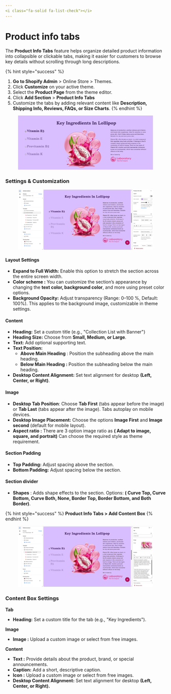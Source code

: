 ```yaml
---
<i class="fa-solid fa-list-check"></i>
---
```


# Product info tabs

The **Product Info Tabs** feature helps organize detailed product information into collapsible or clickable tabs, making it easier for customers to browse key details without scrolling through long descriptions.

{% hint style="success" %}
1. **Go to Shopify Admin** > Online Store > Themes.
2. Click **Customize** on your active theme.
3. Select the **Product Page** from the theme editor.
4. Click **Add Section** > **Product Info Tabs**
5. Customize the tabs by adding relevant content like **Description, Shipping Info, Reviews, FAQs, or Size Charts**.
{% endhint %}

<figure><img src="../.gitbook/assets/product_info_tabs-01.jpg" alt=""><figcaption></figcaption></figure>

### **Settings & Customization**

<figure><img src="../.gitbook/assets/info-tab.png" alt=""><figcaption></figcaption></figure>

#### **Layout Settings**

* **Expand to Full Width:** Enable this option to stretch the section across the entire screen width.
* **Color scheme :** You can customize the section’s appearance by changing the **text color, background color**, and more using preset color options.
* **Background Opacity:** Adjust transparency (Range: 0–100 %, Default: 100%). This applies to the background image, customizable in theme settings.

#### **Content**&#x20;

* **Heading:** Set a custom title (e.g., "Collection List with Banner")
* **Heading Size:** Choose from **Small, Medium, or Large**.
* **Text:** Add optional supporting text.
* **Text Position:**
  * **Above Main Heading** : Position the subheading above the main heading.
  * **Below Main Heading :** Position the subheading below the main heading.
* **Desktop Content Alignment:** Set text alignment for desktop **(Left, Center, or Right)**.

#### **Image**&#x20;

* **Desktop Tab Position**: Choose **Tab First** (tabs appear before the image) or **Tab Last** (tabs appear after the image). Tabs autoplay on mobile devices.
* **Desktop Image Placement:** Choose the options **Image First** and **Image second** (default for mobile layout).
* **Aspect ratio :** There are 3 option image ratio as **( Adapt to image, square, and portrait)** Can choose the required style as theme requirement.

#### **Section Padding** <a href="#section-padding" id="section-padding"></a>

* **Top Padding:** Adjust spacing above the section.
* **Bottom Padding:** Adjust spacing below the section.

#### Section divider

* **Shapes** : Adds shape effects to the section. Options: **( Curve Top, Curve Bottom, Curve Both, None, Border Top, Border Bottom, and Both Border)**.

{% hint style="success" %}
**Product Info Tabs > Add Content Box**
{% endhint %}

<figure><img src="../.gitbook/assets/product-info.png" alt=""><figcaption></figcaption></figure>

### **Content Box Settings**

**Tab**

* **Heading:** Set a custom title for the tab (e.g., "Key Ingredients").

**Image**

* **Image :** Upload a custom image or select from free images.

**Content**

* **Text :** Provide details about the product, brand, or special announcements.
* **Caption:** Add a short, descriptive caption.
* **Icon :** Upload a custom image or select from free images.
* **Desktop Content Alignment:** Set text alignment for desktop **(Left, Center, or Right).**


